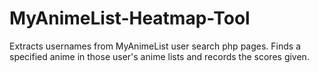 # MyAnimeList-Heatmap-Tool
Extracts usernames from MyAnimeList user search php pages. Finds a specified anime in those user's anime lists and records the scores given.
